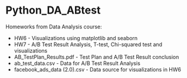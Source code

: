 # Python_DA_ABtest
Homeworks from Data Analysis course:
- HW6 - Visualizations using matplotlib and seaborn
- HW7 - A/B Test Result Analysis, T-test, Chi-squared test and visualizations 
- AB_TestPlan_Results.pdf - Test Plan and A/B Test Result conclusion
- ab_test_data.csv - Data for A/B Test Result Analysis
- facebook_ads_data (2.0).csv - Data source for visualizations in HW6
